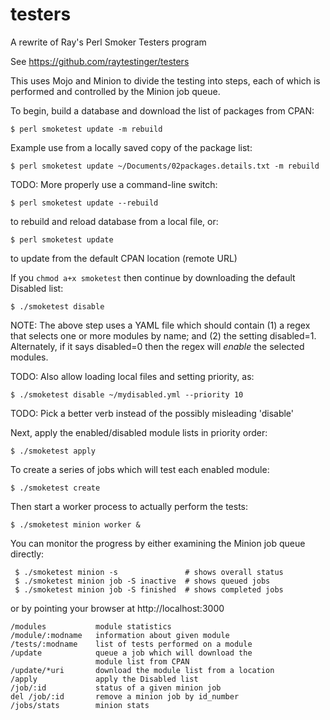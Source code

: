 # testers
A rewrite of Ray's Perl Smoker Testers program

See https://github.com/raytestinger/testers

This uses Mojo and Minion to divide the testing into steps, each of
which is performed and controlled by the Minion job queue.

To begin, build a database and download the list of packages from
CPAN:

    $ perl smoketest update -m rebuild

Example use from a locally saved copy of the package list:

    $ perl smoketest update ~/Documents/02packages.details.txt -m rebuild

TODO: More properly use a command-line switch:

    $ perl smoketest update --rebuild

to rebuild and reload database from a local file, or:

    $ perl smoketest update

to update from the default CPAN location (remote URL)

If you `chmod a+x smoketest` then continue by downloading the default
Disabled list:

    $ ./smoketest disable

NOTE: The above step uses a YAML file which should contain (1) a regex
that selects one or more modules by name; and (2) the setting
disabled=1.  Alternately, if it says disabled=0 then the regex will
*enable* the selected modules.

TODO: Also allow loading local files and setting priority, as:

    $ ./smoketest disable ~/mydisabled.yml --priority 10

TODO: Pick a better verb instead of the possibly misleading 'disable'

Next, apply the enabled/disabled module lists in priority order:

    $ ./smoketest apply

To create a series of jobs which will test each enabled module:

    $ ./smoketest create

Then start a worker process to actually perform the tests:

    $ ./smoketest minion worker &

You can monitor the progress by either examining the Minion job queue
directly:

     $ ./smoketest minion -s               # shows overall status
     $ ./smoketest minion job -S inactive  # shows queued jobs
     $ ./smoketest minion job -S finished  # shows completed jobs

or by pointing your browser at http://localhost:3000

    /modules           module statistics
    /module/:modname   information about given module
    /tests/:modname    list of tests performed on a module
    /update            queue a job which will download the
                       module list from CPAN
    /update/*uri       download the module list from a location
    /apply             apply the Disabled list
    /job/:id           status of a given minion job
    del /job/:id       remove a minion job by id_number
    /jobs/stats        minion stats




